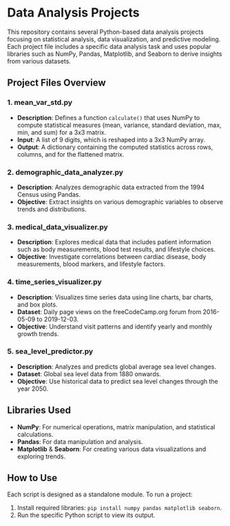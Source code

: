 # Data Analysis Projects

This repository contains several Python-based data analysis projects focusing on statistical analysis, data visualization, and predictive modeling. Each project file includes a specific data analysis task and uses popular libraries such as NumPy, Pandas, Matplotlib, and Seaborn to derive insights from various datasets.

## Project Files Overview

### 1. **mean_var_std.py**
   - **Description**: Defines a function `calculate()` that uses NumPy to compute statistical measures (mean, variance, standard deviation, max, min, and sum) for a 3x3 matrix.
   - **Input**: A list of 9 digits, which is reshaped into a 3x3 NumPy array.
   - **Output**: A dictionary containing the computed statistics across rows, columns, and for the flattened matrix.

### 2. **demographic_data_analyzer.py**
   - **Description**: Analyzes demographic data extracted from the 1994 Census using Pandas.
   - **Objective**: Extract insights on various demographic variables to observe trends and distributions.

### 3. **medical_data_visualizer.py**
   - **Description**: Explores medical data that includes patient information such as body measurements, blood test results, and lifestyle choices.
   - **Objective**: Investigate correlations between cardiac disease, body measurements, blood markers, and lifestyle factors.

### 4. **time_series_visualizer.py**
   - **Description**: Visualizes time series data using line charts, bar charts, and box plots.
   - **Dataset**: Daily page views on the freeCodeCamp.org forum from 2016-05-09 to 2019-12-03.
   - **Objective**: Understand visit patterns and identify yearly and monthly growth trends.

### 5. **sea_level_predictor.py**
   - **Description**: Analyzes and predicts global average sea level changes.
   - **Dataset**: Global sea level data from 1880 onwards.
   - **Objective**: Use historical data to predict sea level changes through the year 2050.

## Libraries Used
- **NumPy**: For numerical operations, matrix manipulation, and statistical calculations.
- **Pandas**: For data manipulation and analysis.
- **Matplotlib** & **Seaborn**: For creating various data visualizations and exploring trends.

## How to Use
Each script is designed as a standalone module. To run a project:
1. Install required libraries: `pip install numpy pandas matplotlib seaborn`.
2. Run the specific Python script to view its output.
